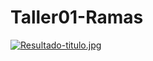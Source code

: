 # Taller01-Ramas
[![Resultado-titulo.jpg](https://i.postimg.cc/FRWMDF69/Resultado-titulo.jpg)](https://postimg.cc/62ZbQKwS)